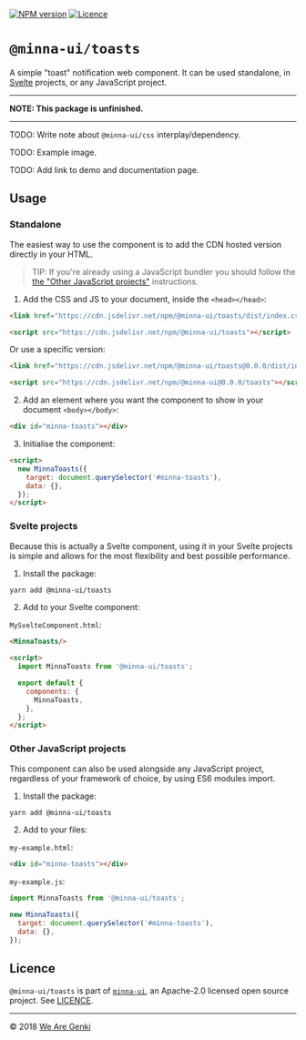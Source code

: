 <!-- markdownlint-disable first-line-h1 ol-prefix -->

[![NPM version](https://img.shields.io/npm/v/@minna-ui/toasts.svg)](https://www.npmjs.com/package/@minna-ui/toasts)
[![Licence](https://img.shields.io/npm/l/@minna-ui/toasts.svg)](https://github.com/WeAreGenki/minna-ui/blob/master/LICENCE)

# `@minna-ui/toasts`

A simple "toast" notification web component. It can be used standalone, in [Svelte](https://svelte.technology/guide) projects, or any JavaScript project.

-----

**NOTE: This package is unfinished.**

-----

TODO: Write note about `@minna-ui/css` interplay/dependency.

TODO: Example image.

TODO: Add link to demo and documentation page.

## Usage

### Standalone

The easiest way to use the component is to add the CDN hosted version directly in your HTML.

> TIP: If you're already using a JavaScript bundler you should follow the [the "Other JavaScript projects"](#other-javascript-projects) instructions.

1. Add the CSS and JS to your document, inside the `<head></head>`:

```html
<link href="https://cdn.jsdelivr.net/npm/@minna-ui/toasts/dist/index.css" rel="stylesheet"/>

<script src="https://cdn.jsdelivr.net/npm/@minna-ui/toasts"></script>
```

Or use a specific version:

```html
<link href="https://cdn.jsdelivr.net/npm/@minna-ui/toasts@0.0.0/dist/index.css" rel="stylesheet"/>

<script src="https://cdn.jsdelivr.net/npm/@minna-ui@0.0.0/toasts"></script>
```

2. Add an element where you want the component to show in your document `<body></body>`:

```html
<div id="minna-toasts"></div>
```

3. Initialise the component:

```html
<script>
  new MinnaToasts({
    target: document.querySelector('#minna-toasts'),
    data: {},
  });
</script>
```

### Svelte projects

Because this is actually a Svelte component, using it in your Svelte projects is simple and allows for the most flexibility and best possible performance.

1. Install the package:

```sh
yarn add @minna-ui/toasts
```

2. Add to your Svelte component:

`MySvelteComponent.html`:

```html
<MinnaToasts/>

<script>
  import MinnaToasts from '@minna-ui/toasts';

  export default {
    components: {
      MinnaToasts,
    },
  };
</script>
```

### Other JavaScript projects

This component can also be used alongside any JavaScript project, regardless of your framework of choice, by using ES6 modules import.

1. Install the package:

```sh
yarn add @minna-ui/toasts
```

2. Add to your files:

`my-example.html`:

```html
<div id="minna-toasts"></div>
```

`my-example.js`:

```js
import MinnaToasts from '@minna-ui/toasts';

new MinnaToasts({
  target: document.querySelector('#minna-toasts'),
  data: {},
});
```

## Licence

`@minna-ui/toasts` is part of [`minna-ui`](https://github.com/WeAreGenki/minna-ui), an Apache-2.0 licensed open source project. See [LICENCE](https://github.com/WeAreGenki/minna-ui/blob/master/LICENCE).

-----

© 2018 [We Are Genki](https://wearegenki.com)
